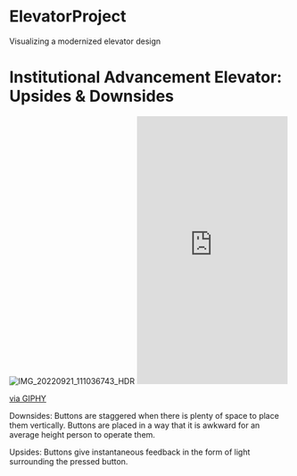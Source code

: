 # ElevatorProject
Visualizing a modernized elevator design

# Institutional Advancement Elevator: Upsides & Downsides
![IMG_20220921_111036743_HDR](https://user-images.githubusercontent.com/114094237/191556246-0c529c37-9b51-41b6-84ed-4eb15f70b7ac.jpg) <iframe src="https://giphy.com/embed/YLl4mMiNtOwSnpKtbF" width="270" height="480" frameBorder="0" class="giphy-embed" allowFullScreen></iframe><p><a href="https://giphy.com/gifs/YLl4mMiNtOwSnpKtbF">via GIPHY</a></p>



Downsides: Buttons are staggered when there is plenty of space to place them vertically. Buttons are placed in a way that it is awkward for an average height person to operate them.

Upsides: Buttons give instantaneous feedback in the form of light surrounding the pressed button.
